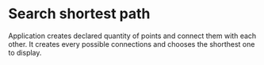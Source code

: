 # Search shortest path

Application creates declared quantity of points and connect them with each other. It creates every possible connections and chooses the shorthest one to display. 
